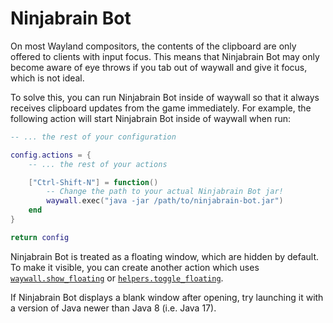 # Ninjabrain Bot

On most Wayland compositors, the contents of the clipboard are only offered to
clients with input focus. This means that Ninjabrain Bot may only become aware
of eye throws if you tab out of waywall and give it focus, which is not ideal.

To solve this, you can run Ninjabrain Bot inside of waywall so that it always
receives clipboard updates from the game immediately. For example, the following
action will start Ninjabrain Bot inside of waywall when run:

```lua
-- ... the rest of your configuration

config.actions = {
    -- ... the rest of your actions

    ["Ctrl-Shift-N"] = function()
        -- Change the path to your actual Ninjabrain Bot jar!
        waywall.exec("java -jar /path/to/ninjabrain-bot.jar")
    end
}

return config
```

Ninjabrain Bot is treated as a floating window, which are hidden by default. To
make it visible, you can create another action which uses
[`waywall.show_floating`] or [`helpers.toggle_floating`].

<div class="warning">

If Ninjabrain Bot displays a blank window after opening, try launching it with a
version of Java newer than Java 8 (i.e. Java 17).

</div>

[`waywall.show_floating`]: 02_waywall_show_floating.md
[`helpers.toggle_floating`]: 02_helpers_toggle_floating.md
